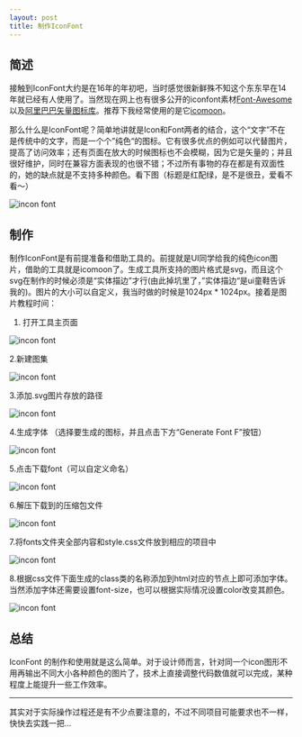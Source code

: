 ```yaml
---
layout: post 
title: 制作IconFont  
---
```


## 简述

接触到IconFont大约是在16年的年初吧，当时感觉很新鲜殊不知这个东东早在14年就已经有人使用了。当然现在网上也有很多公开的iconfont素材[Font-Awesome](http://fontawesome.io/)以及[阿里巴巴矢量图标库](http://www.iconfont.cn/)。推荐下我经常使用的是它[icomoon](https://icomoon.io/app/#/select)。

那么什么是IconFont呢？简单地讲就是Icon和Font两者的结合，这个“文字”不在是传统中的文字，而是一个个”纯色“的图标。它有很多优点的例如可以代替图片，提高了访问效率；还有页面在放大的时候图标也不会模糊，因为它是矢量的；并且很好维护，同时在兼容方面表现的也很不错；不过所有事物的存在都是有双面性的，她的缺点就是不支持多种颜色。看下图（标题是红配绿，是不是很丑，爱看不看～）

![incon font](/img/170113/iconfont.png)

## 制作

制作IconFont是有前提准备和借助工具的。前提就是UI同学给我的纯色icon图片，借助的工具就是icomoon了。生成工具所支持的图片格式是svg，而且这个svg在制作的时候必须是“实体描边”才行(由此掉坑里了，”实体描边“是ui童鞋告诉我的)。图片的大小可以自定义，我当时做的时候是1024px * 1024px。接着是图片教程时间：

1. 打开工具主页面

![incon font](/img/170113/iconfont-1.png)

2.新建图集

![incon font](/img/170113/iconfont-2.png)

3.添加.svg图片存放的路径

![incon font](/img/170113/iconfont-3.png)

4.生成字体 （选择要生成的图标，并且点击下方“Generate Font F”按钮）

![incon font](/img/170113/iconfont-4.png)

5.点击下载font（可以自定义命名）

![incon font](/img/170113/iconfont-5.png)

6.解压下载到的压缩包文件

![incon font](/img/170113/iconfont-6.png)

7.将fonts文件夹全部内容和style.css文件放到相应的项目中

![incon font](/img/170113/iconfont-7.png)

8.根据css文件下面生成的class类的名称添加到html对应的节点上即可添加字体。当然添加字体还需要设置font-size，也可以根据实际情况设置color改变其颜色。

![incon font](/img/170113/iconfont-8.png)

## 总结

IconFont 的制作和使用就是这么简单。对于设计师而言，针对同一个icon图形不用再输出不同大小各种颜色的图片了，技术上直接调整代码数值就可以完成，某种程度上能提升一些工作效率。

***

 其实对于实际操作过程还是有不少点要注意的，不过不同项目可能要求也不一样，快快去实践一把...


